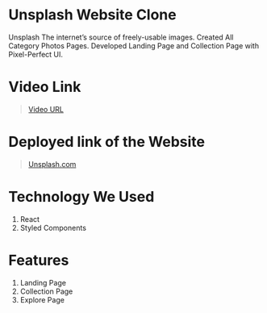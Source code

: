 # Unsplash Website Clone

Unsplash The internet’s source of freely-usable images. Created All Category Photos Pages. Developed Landing Page and Collection Page with Pixel-Perfect UI.

# Video Link

> [Video URL](https://drive.google.com/file/d/1sdoEj_51fbw9xfS8ycaKGK74rpoCILRN/view?usp=sharing)

# Deployed link of the Website

> [Unsplash.com](https://unsplash-clone-harsh.netlify.app/)

# Technology We Used

1. React
2. Styled Components

# Features

1. Landing Page
2. Collection Page
3. Explore Page
